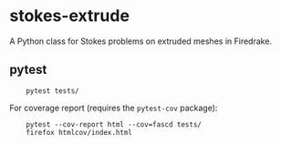 # stokes-extrude

A Python class for Stokes problems on extruded meshes in Firedrake.

## pytest

        pytest tests/

For coverage report (requires the `pytest-cov` package):

        pytest --cov-report html --cov=fascd tests/
        firefox htmlcov/index.html
